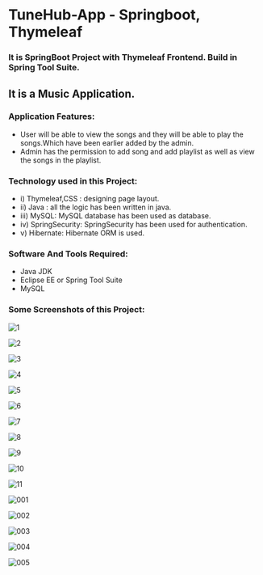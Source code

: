 # TuneHub-App - Springboot, Thymeleaf

### It is SpringBoot Project with Thymeleaf Frontend. Build in Spring Tool Suite.
## It is a Music Application. 

### Application Features:
- User will be able to view the songs and they will be able to play the songs.Which have been earlier added by the admin.
- Admin has the permission to add song and add playlist as well as view the songs in the playlist.

### Technology used in this Project: 
- i) Thymeleaf,CSS : designing page layout. 
- ii) Java : all the logic has been written in java. 
- iii) MySQL: MySQL database has been used as database.
- iv) SpringSecurity: SpringSecurity has been used for authentication.
- v) Hibernate: Hibernate ORM is used.

### Software And Tools Required:
- Java JDK  
- Eclipse EE or Spring Tool Suite
- MySQL

### Some Screenshots of this Project:
![1](https://github.com/kumar-aditya101/TuneHub-App/assets/102309758/28cc73b5-abe9-4e62-a3d9-a6d1b543f4ff)

![2](https://github.com/kumar-aditya101/TuneHub-App/assets/102309758/aa1bf494-90f1-4b6b-a8f7-f1e53a9657af)

![3](https://github.com/kumar-aditya101/TuneHub-App/assets/102309758/586f9dde-39c7-4b0e-bf83-374a409dcdcd)

![4](https://github.com/kumar-aditya101/TuneHub-App/assets/102309758/ba93d323-a4fc-4e5a-b04a-7ac8a60f7bb1)

![5](https://github.com/kumar-aditya101/TuneHub-App/assets/102309758/2660ecf0-67ba-44f2-9244-decf87cee58c)

![6](https://github.com/kumar-aditya101/TuneHub-App/assets/102309758/d90db0ca-c177-4ae7-aa9d-62924fa810c9)

![7](https://github.com/kumar-aditya101/TuneHub-App/assets/102309758/d531898a-b79b-44e0-941d-811ecf7510cf)

![8](https://github.com/kumar-aditya101/TuneHub-App/assets/102309758/cab31755-a99e-4a56-873b-63ce74f8ae0f)

![9](https://github.com/kumar-aditya101/TuneHub-App/assets/102309758/11f9d92a-985a-42d8-a4c8-be8ddac73e62)

![10](https://github.com/kumar-aditya101/TuneHub-App/assets/102309758/54c907e0-6b9c-4654-87d6-46bfca62c030)

![11](https://github.com/kumar-aditya101/TuneHub-App/assets/102309758/9c63d40c-fded-4e6e-b944-cc099d15d9df)

![001](https://github.com/kumar-aditya101/TuneHub-App/assets/102309758/9c86e5e3-56d9-4589-9ebf-dde0b77ab32d)

![002](https://github.com/kumar-aditya101/TuneHub-App/assets/102309758/e1694823-f94f-44bf-8440-3458b5b5a5a5)

![003](https://github.com/kumar-aditya101/TuneHub-App/assets/102309758/faec585c-1c63-4a1f-82f0-f5022f47de37)

![004](https://github.com/kumar-aditya101/TuneHub-App/assets/102309758/3cef4550-f0a1-4700-bab7-109f2776c732)

![005](https://github.com/kumar-aditya101/TuneHub-App/assets/102309758/fa35a164-ec22-45f6-91e6-c4d804cffaf4)














